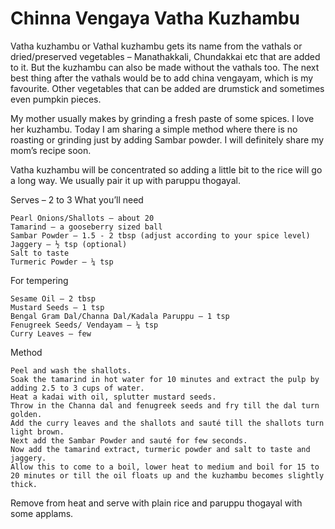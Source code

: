 #  Chinna Vengaya Vatha Kuzhambu



Vatha kuzhambu or Vathal kuzhambu gets its name from the vathals or dried/preserved vegetables – Manathakkali, Chundakkai etc that are added to it. But the kuzhambu can also be made without the vathals too. The next best thing after the vathals would be to add china vengayam, which is my favourite. Other vegetables that can be added are drumstick and sometimes even pumpkin pieces.

My mother usually makes by grinding a fresh paste of some spices. I love her kuzhambu. Today I am sharing a simple method where there is no roasting or grinding just by adding Sambar powder. I will definitely share my mom’s recipe soon.

Vatha kuzhambu will be concentrated so adding a little bit to the rice will go a long way. We usually pair it up with paruppu thogayal.



Serves – 2 to 3
What you’ll need

    Pearl Onions/Shallots – about 20
    Tamarind – a gooseberry sized ball
    Sambar Powder – 1.5 - 2 tbsp (adjust according to your spice level)
    Jaggery – ½ tsp (optional)
    Salt to taste
    Turmeric Powder – ¼ tsp


For tempering

    Sesame Oil – 2 tbsp
    Mustard Seeds – 1 tsp
    Bengal Gram Dal/Channa Dal/Kadala Paruppu – 1 tsp
    Fenugreek Seeds/ Vendayam – ¼ tsp
    Curry Leaves – few


Method

    Peel and wash the shallots.
    Soak the tamarind in hot water for 10 minutes and extract the pulp by adding 2.5 to 3 cups of water.
    Heat a kadai with oil, splutter mustard seeds.
    Throw in the Channa dal and fenugreek seeds and fry till the dal turn golden.
    Add the curry leaves and the shallots and sauté till the shallots turn light brown.
    Next add the Sambar Powder and sauté for few seconds.
    Now add the tamarind extract, turmeric powder and salt to taste and jaggery.
    Allow this to come to a boil, lower heat to medium and boil for 15 to 20 minutes or till the oil floats up and the kuzhambu becomes slightly thick.




Remove from heat and serve with plain rice and paruppu thogayal with some applams.